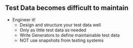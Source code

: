 ## Test Data becomes difficult to maintain

* Engineer it!    
    * Design and structure your test data well
    * Only as little test data as needed
    * Write Generators to define maintainable test data
    * NOT use snapshots from testing systems
    
